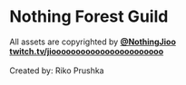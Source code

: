 # Nothing Forest Guild
 
All assets are copyrighted by **[@NothingJioo](https://x.com/NothingJioo)**
<br>
**[twitch.tv/jiooooooooooooooooooooooo](https://www.twitch.tv/jiooooooooooooooooooooooo)**
<br>
<br>
Created by: Riko Prushka